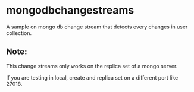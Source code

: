 # mongodbchangestreams
A sample on mongo db change stream that detects every changes in user collection.

## Note:
  This change streams only works on the replica set of a mongo server.
  
  If you are testing in local, create and replica set on a different port like 27018.
